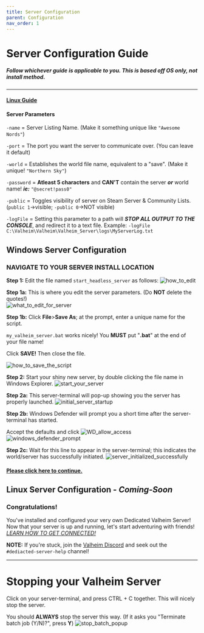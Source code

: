 ```yaml
---
title: Server Configuration
parent: Configuration
nav_order: 1
---
```

# Server Configuration Guide
##### *Follow whichever guide is applicable to you. This is based off OS only, not install method*.

---
#### [Linux Guide](https://valheim-server-help.github.io/howConfigServer/#linux-server-configuration)

#### **Server Parameters**
`-name` = Server Listing Name. (Make it something unique like `"Awesome Nords"`)

`-port` = The port you want the server to communicate over. (You can leave it default)

`-world` = Establishes the world file name, equivalent to a "save". (Make it unique! `"Northern Sky"`)

`-password` = **Atleast 5 characters** and **CAN'T** contain the server **_or_** world name! **_ie:_** `"@secret!pass0"`

`-public` = Toggles visibility of server on Steam Server & Community Lists. (`public 1`->visible; `-public 0`->NOT visible)

`-logFile` = Setting this parameter to a path will **_STOP ALL OUTPUT TO THE CONSOLE_**, and redirect it to a text file.
Example: `-logFile C:\Valheim\Valheim\Valheim_Server\logs\MyServerLog.txt`

## Windows Server Configuration
### NAVIGATE TO YOUR SERVER INSTALL LOCATION
**Step 1:** Edit the file named `start_headless_server` as follows:
![how_to_edit](../assets/configServers/edit_script.png)

**Step 1a:** This is where you edit the server parameters. (Do **NOT** delete the quotes!)  
![what_to_edit_for_server](../assets/configServers/what_to_edit.png)

**Step 1b:** Click **File**>**Save As**; at the prompt, enter a unique name for the script.

`my_valheim_server.bat` works nicely! You **MUST** put "**.bat**" at the end of your file name!

Click **SAVE!** Then close the file.

![how_to_save_the_script](../assets/configServers/how_to_save.png)

**Step 2:** Start your shiny new server, by double clicking the file name in Windows Explorer.
![start_your_server](../assets/configServers/start_your_server.png)

**Step 2a:** This server-terminal will pop-up showing you the server has properly launched.
![initial_server_startup](../assets/configServers/server_startup.png)

**Step 2b:** Windows Defender will prompt you a short time after the server-terminal has started.

Accept the defaults and click ![WD_allow_access](../assets/configServers/wd_allow_access.png)
![windows_defender_prompt](../assets/configServers/windows_defender.png)

**Step 2c:** Wait for this line to appear in the server-terminal; this indicates the world/server has successfully initiated.
![server_initialized_successfully](../assets/configServers/server_success.png)

#### **[Please click here to continue.](https://valheim-server-help.github.io//howConfigServer/#congratulations)** 

## Linux Server Configuration - *Coming-Soon*


### Congratulations!
You've installed and configured your very own Dedicated Valheim Server!  
Now that your server is up and running, let's start adventuring with friends!
_[LEARN HOW TO GET CONNECTED!](https://valheim-server-help.github.io/howToConnect/#how-to-connect-to-a-valheim-dedicated-server)_


**NOTE:** If you're stuck, join the [Valheim Discord](https://discord.com/invite/U7Ng93FER8) and seek out the `#dediacted-server-help` channel!

---
# Stopping your Valheim Server

Click on your server-terminal, and press CTRL + C together. This will nicely stop the server.

You should **ALWAYS** stop the server this way. (If it asks you "Terminate batch job (Y/N)?", press **Y**)
![stop_batch_popup](../assets/configServers/stop_server.png)